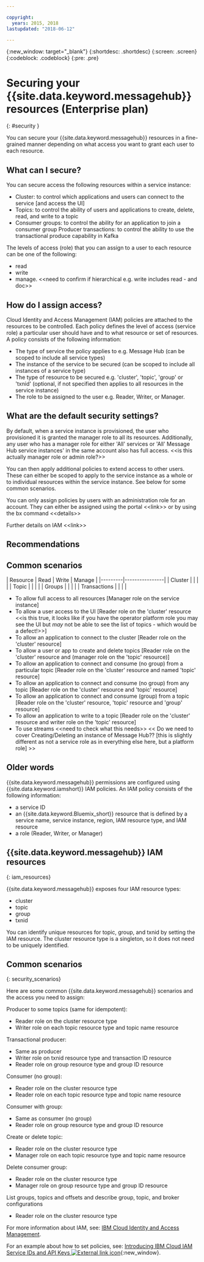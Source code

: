 ```yaml
---

copyright:
  years: 2015, 2018
lastupdated: "2018-06-12"

---
```


{:new_window: target="_blank"}
{:shortdesc: .shortdesc}
{:screen: .screen}
{:codeblock: .codeblock}
{:pre: .pre}

# Securing your {{site.data.keyword.messagehub}} resources (Enterprise plan)
{: #security }

You can secure your {{site.data.keyword.messagehub}} resources in a fine-grained manner depending on what access you want to grant each user to each resource.


## What can I secure?

You can secure access the following resources within a service instance:
* Cluster: to control which applications and users can connect to the service [and access the UI] 
* Topics: to control the ability of users and applications to create, delete, read, and write to a topic 
* Consumer groups: to control the ability for an application to join a consumer group 
Producer transactions: to control the ability to use the transactional produce capability in Kafka 

The levels of access (role) that you can assign to a user to each resource can be one of the following:
* read
* write
* manage. &lt;&lt;need to confirm if hierarchical e.g. write includes read - and doc&gt;&gt;


## How do I assign access?

Cloud Identity and Access Management (IAM) policies are attached to the resources to be controlled. Each policy defines the level of access (service role) a particular user should have and to what resource or set of resources. A policy consists of the following information: 
* The type of service the policy applies to e.g. Message Hub (can be scoped to include all service types) 
* The instance of the service to be secured (can be scoped to include all instances of a service type) 
* The type of resource to be secured e.g. 'cluster', 'topic', 'group' or 'txnid' (optional, if not specified then applies to all resources in the service instance) 
* The role to be assigned to the user e.g. Reader, Writer, or Manager. 

## What are the default security settings?

By default, when a service instance is provisioned, the user who provisioned it is granted the manager role to all its resources. Additionally, any user who has a manager role for either 'All' services or 'All' Message Hub service instances' in the same account also has full access. &lt;&lt;is this actually manager role or admin role?&gt;&gt;

You can then apply additional policies to extend access to other users. These can either be scoped to apply to the service instance as a whole or to individual resources within the service instance. See below for some common scenarios.

You can only assign policies by users with an administration role for an account. They can either be assigned using the portal &lt;&lt;link&gt;&gt; or by using the bx command &lt;&lt;details&gt;&gt;

Further details on IAM &lt;&lt;link&gt;&gt; 

## Recommendations



## Common scenarios

| Resource  | Read | Write | Manage |
|---------|----------------|
| Cluster |    |  |     |
| Topic |       |  |      |
| Groups |      |  |      |
| Transactions  |      |  |      |


  
* To allow full access to all resources [Manager role on the service instance] 
* To allow a user access to the UI [Reader role on the 'cluster' resource &lt;&lt;is this true, it looks like if you have the operator platform role you may see the UI but *may* not be able to see the list of topics - which would be a defect!&gt;&gt;] 
* To allow an application to connect to the cluster [Reader role on the 'cluster' resource] 
* To allow a user or app to create and delete topics [Reader role on the 'cluster' resource and (manager role on the 'topic' resource)] 
* To allow an application to connect and consume (no group) from a particular topic [Reader role on the 'cluster' resource and named 'topic' resource] 
* To allow an application to connect and consume (no group) from any topic [Reader role on the 'cluster' resource and 'topic' resource] 
* To allow an application to connect and consume (group) from a topic [Reader role on the 'cluster' resource, 'topic' resource and 'group' resource] 
* To allow an application to write to a topic [Reader role on the 'cluster' resource and writer role on the 'topic' resource] 
* To use streams &lt;&lt;need to check what this needs&gt;&gt; 
&lt;&lt; Do we need to cover Creating/Deleting an instance of Message Hub?? [this is slightly different as not a service role as in everything else here, but a platform role] &gt;&gt; 





## Older words
{{site.data.keyword.messagehub}} permissions are configured using {{site.data.keyword.iamshort}} IAM policies. An IAM policy consists of the following information:

* a service ID
* an {{site.data.keyword.Bluemix_short}} resource that is defined by a service name, service instance, region, IAM resource type, and IAM resource
* a role (Reader, Writer, or Manager)



## {{site.data.keyword.messagehub}} IAM resources
{: iam_resources}

{{site.data.keyword.messagehub}} exposes four IAM resource types:

* cluster
* topic
* group
* txnid

You can identify unique resources for topic, group, and txnid by setting the IAM resource. The cluster resource type is a singleton, so it does not need to be uniquely identified.

## Common scenarios
{: security_scenarios}

Here are some common {{site.data.keyword.messagehub}} scenarios and the access you need to assign:

Producer to some topics (same for idempotent):
* Reader role on the cluster resource type
* Writer role on each topic resource type and topic name resource

Transactional producer:
* Same as producer
* Writer role on txnid resource type and transaction ID resource
* Reader role on group resource type and group ID resource

Consumer (no group):
* Reader role on the cluster resource type
* Reader role on each topic resource type and topic name resource

Consumer with group:
* Same as consumer (no group)
* Reader role on group resource type and group ID resource

Create or delete topic:
* Reader role on the cluster resource type
* Manager role on each topic resource type and topic name resource

Delete consumer group:
* Reader role on the cluster resource type
* Manager role on group resource type and group ID resource

List groups, topics and offsets and describe group, topic, and broker configurations
* Reader role on the cluster resource type


For more information about IAM, see: 
[IBM Cloud Identity and Access Management](/docs/iam/index.html#iamoverview).

For an example about how to set policies, see: 
[Introducing IBM Cloud IAM Service IDs and API Keys ![External link icon](../../icons/launch-glyph.svg "External link icon")](https://www.ibm.com/blogs/bluemix/2017/10/introducing-ibm-cloud-iam-service-ids-api-keys/){:new_window}.








